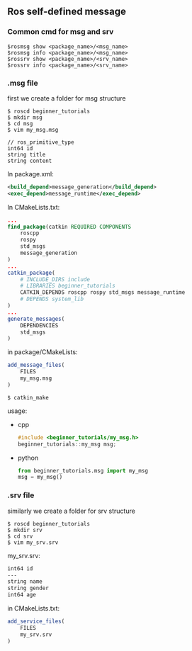 ## Ros self-defined message
### Common cmd for msg and srv
```console
$rosmsg show <package_name>/<msg_name>
$rosmsg info <package_name>/<msg_name>
$rossrv show <package_name>/<srv_name>
$rossrv info <package_name>/<srv_name>
```
### .msg file
first we create a folder for msg structure
```console 
$ roscd beginner_tutorials
$ mkdir msg
$ cd msg
$ vim my_msg.msg
```

```console
// ros_primitive_type
int64 id
string title
string content
```
In package.xml:     
```xml 
<build_depend>message_generation</build_depend>
<exec_depend>message_runtime</exec_depend>
```

In CMakeLists.txt:
```cmake
...
find_package(catkin REQUIRED COMPONENTS
    roscpp
    rospy
    std_msgs
    message_generation
)
...
catkin_package(
    # INCLUDE_DIRS include
    # LIBRARIES beginner_tutorials
    CATKIN_DEPENDS roscpp rospy std_msgs message_runtime
    # DEPENDS system_lib
)
...
generate_messages(
    DEPENDENCIES
    std_msgs
)
```
in package/CMakeLists:
```cmake
add_message_files(
    FILES
    my_msg.msg
)
```
```console
$ catkin_make
```

usage:
- cpp
    ```cpp
    #include <beginner_tutorials/my_msg.h>
    beginner_tutorials::my_msg msg;
    ```
- python
    ```python
    from beginner_tutorials.msg import my_msg
    msg = my_msg()
    ```

### .srv file
similarly we create a folder for srv structure

```console
$ roscd beginner_tutorials
$ mkdir srv
$ cd srv
$ vim my_srv.srv
```

my_srv.srv:

```txt
int64 id
---
string name
string gender
int64 age
```

in CMakeLists.txt:
```cmake
add_service_files(
    FILES
    my_srv.srv
)
```